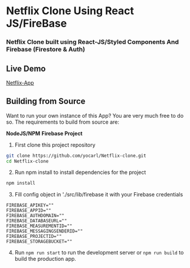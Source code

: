 # Netflix Clone Using React JS/FireBase

### Netflix Clone built using React-JS/Styled Components And Firebase (Firestore & Auth)
 




## Live Demo
[Netflix-App](https://netflix-ashen.vercel.app/)



## Building from Source
Want to run your own instance of this App? You are very much free to do so. The requirements to build from source are:

**NodeJS/NPM**
**Firebase Project**

1) First clone this project repository
```bash
git clone https://github.com/yocarl/Netflix-clone.git
cd Netflix-clone
```
2) Run npm install to install dependencies for the project
```bash
npm install
```
3) Fill config object in './src/lib/firebase it with your Firebase credentials
```
FIREBASE_APIKEY=""
FIREBASE_APPID=""
FIREBASE_AUTHDOMAIN=""
FIREBASE_DATABASEURL=""
FIREBASE_MEASUREMENTID=""
FIREBASE_MESSAGINGSENDERID=""
FIREBASE_PROJECTID=""
FIREBASE_STORAGEBUCKET=""
```
4) Run ```npm run start``` to run the development server or ```npm run build``` to build the production app.
